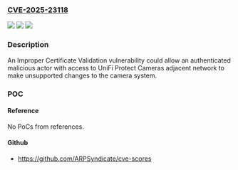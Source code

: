 ### [CVE-2025-23118](https://cve.mitre.org/cgi-bin/cvename.cgi?name=CVE-2025-23118)
![](https://img.shields.io/static/v1?label=Product&message=UniFi%20Protect%20Cameras&color=blue)
![](https://img.shields.io/static/v1?label=Version&message=4.74.106%20&color=brightgreen)
![](https://img.shields.io/static/v1?label=Vulnerability&message=n%2Fa&color=blue)

### Description

An Improper Certificate Validation vulnerability could allow an authenticated malicious actor with access to UniFi Protect Cameras adjacent network to make unsupported changes to the camera system.

### POC

#### Reference
No PoCs from references.

#### Github
- https://github.com/ARPSyndicate/cve-scores

